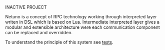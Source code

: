 INACTIVE PROJECT

Netuno is a concept of RPC technology working through interpreted layer writen in DSL which is based on Lua. Intermediate interpreted layer gives a modular and extensible architecture were each communication component can be replaced and overridden.

To understand the principle of this system see [tests](https://github.com/mihacooper/netuno/tree/master/test).
